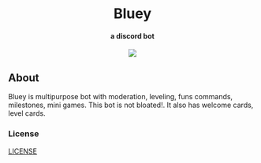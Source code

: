 <h1 align="center"> Bluey </h1>
<h4 align="center"> a discord bot </h4>

<p align="center">
  <img src="https://img.shields.io/github/stars/notprash/bluey?logo=starship&style=for-the-badge" />
</p>

## About 
Bluey is multipurpose bot with moderation, leveling, funs commands, milestones, mini games. This bot is not bloated!. It also has welcome cards, level cards.

### License

[LICENSE](LICENSE.md)
